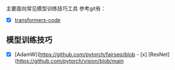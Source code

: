 主要面向常见模型训练技巧工具
参考git有：
- [x] [transformers-code](https://github.com/zyds/transformers-code.git)

## 模型训练技巧
- [x] [AdamW](https://github.com/pytorch/fairseq/blob
                                                                                                                          - [x] [ResNet](https://github.com/pytorch/vision/blob/main